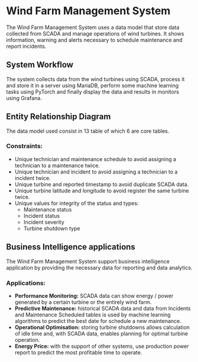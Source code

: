 
# Wind Farm Management System
The Wind Farm Management System uses a data model that store data collected from SCADA and manage operations of wind turbines. It shows information, warning and alerts necessary to schedule maintenance and report incidents.

## System Workflow
The system collects data from the wind turbines using SCADA, process it and store it in a server using MariaDB, perform some machine learning tasks using PyTorch and finally display the data and results in monitors using Grafana.

## Entity Relationship Diagram
The data model used consist in 13 table of which 6 are core tables.

### Constraints:
- Unique technician and maintenance schedule to avoid assigning a technician to a maintenance twice.
- Unique technician and incident to avoid assigning a technician to a incident twice.
- Unique turbine and reported timestamp to avoid duplicate SCADA data.
- Unique turbine latitude and longitude to avoid register the same turbine twice.
- Unique values for integrity of the status and types:
  - Maintenance status
  - Incident status
  - Incident severity
  - Turbine shutdown type

## Business Intelligence applications

The Wind Farm Management System support business intelligence application by providing the necessary data for reporting and data analytics.

### Applications:
- **Performance Monitoring:** SCADA data can show energy / power generated by a certain turbine or the entirely wind farm.
- **Predictive Maintenance:** historical SCADA data and data from Incidents and Maintenance Scheduled tables is used by machine learning algorithms to predict the best date for schedule a new maintenance.
- **Operational Optimisation:** storing turbine shutdowns allows calculation of idle time and, with SCADA data, enables planning for optimal turbine operation.
- **Energy Price:** with the support of other systems, use production power report to predict the most profitable time to operate.


